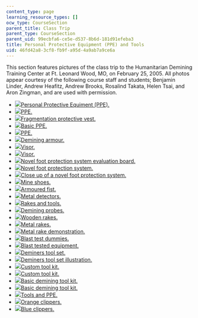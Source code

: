 ```yaml
---
content_type: page
learning_resource_types: []
ocw_type: CourseSection
parent_title: Class Trip
parent_type: CourseSection
parent_uid: 99ecbfa6-ce5e-d537-8b6d-181d91efeba3
title: Personal Protective Equipment (PPE) and Tools
uid: 46fd42a8-3cf8-fb9f-a95d-4a9ab7a9ce6a
---
```


  
This section features pictures of the class trip to the Humanitarian Demining Training Center at Ft. Leonard Wood, MO, on February 25, 2005. All photos appear courtesy of the following course staff and students; Benjamin Linder, Andrew Heafitz, Andrew Brooks, Rosalind Takata, Helen Tsai, and Aron Zingman, and are used with permission.

*   [![](/courses/special-programs/sp-776-design-for-demining-spring-2007/class-trip/ppe01.jpg)Personal Protective Equiment (PPE).](/ans7870/SP/SP.776/s05/classtrip/ppe/pages/ppe01.html)
*   [![](/courses/special-programs/sp-776-design-for-demining-spring-2007/class-trip/ppe02.jpg)PPE.](/ans7870/SP/SP.776/s05/classtrip/ppe/pages/ppe02.html)
*   [![](/courses/special-programs/sp-776-design-for-demining-spring-2007/class-trip/ppe03.jpg)Fragmentation protective vest.](/ans7870/SP/SP.776/s05/classtrip/ppe/pages/ppe03.html)
*   [![](/courses/special-programs/sp-776-design-for-demining-spring-2007/class-trip/ppe04.jpg)Basic PPE.](/ans7870/SP/SP.776/s05/classtrip/ppe/pages/ppe04.html)
*   [![](/courses/special-programs/sp-776-design-for-demining-spring-2007/class-trip/ppe05.jpg)PPE.](/ans7870/SP/SP.776/s05/classtrip/ppe/pages/ppe05.html)
*   [![](/courses/special-programs/sp-776-design-for-demining-spring-2007/class-trip/ppe06.jpg)Demining armour.](/ans7870/SP/SP.776/s05/classtrip/ppe/pages/ppe06.html)
*   [![](/courses/special-programs/sp-776-design-for-demining-spring-2007/class-trip/ppe07.jpg)Visor.](/ans7870/SP/SP.776/s05/classtrip/ppe/pages/ppe07.html)
*   [![](/courses/special-programs/sp-776-design-for-demining-spring-2007/class-trip/ppe08.jpg)Visor.](/ans7870/SP/SP.776/s05/classtrip/ppe/pages/ppe08.html)
*   [![](/courses/special-programs/sp-776-design-for-demining-spring-2007/class-trip/ppe09.jpg)Novel foot protection system evaluation board.](/ans7870/SP/SP.776/s05/classtrip/ppe/pages/ppe09.html)
*   [![](/courses/special-programs/sp-776-design-for-demining-spring-2007/class-trip/ppe10.jpg)Novel foot protection system.](/ans7870/SP/SP.776/s05/classtrip/ppe/pages/ppe10.html)
*   [![](/courses/special-programs/sp-776-design-for-demining-spring-2007/class-trip/ppe11.jpg)Close up of a novel foot protection system.](/ans7870/SP/SP.776/s05/classtrip/ppe/pages/ppe11.html)
*   [![](/courses/special-programs/sp-776-design-for-demining-spring-2007/class-trip/ppe12.jpg)Mine shoes.](/ans7870/SP/SP.776/s05/classtrip/ppe/pages/ppe12.html)
*   [![](/courses/special-programs/sp-776-design-for-demining-spring-2007/class-trip/ppe13.jpg)Armoured fist.](/ans7870/SP/SP.776/s05/classtrip/ppe/pages/ppe13.html)
*   [![](/courses/special-programs/sp-776-design-for-demining-spring-2007/class-trip/ppe14.jpg)Metal detectors.](/ans7870/SP/SP.776/s05/classtrip/ppe/pages/ppe14.html)
*   [![](/courses/special-programs/sp-776-design-for-demining-spring-2007/class-trip/ppe15.jpg)Rakes and tools.](/ans7870/SP/SP.776/s05/classtrip/ppe/pages/ppe15.html)
*   [![](/courses/special-programs/sp-776-design-for-demining-spring-2007/class-trip/ppe16.jpg)Demining probes.](/ans7870/SP/SP.776/s05/classtrip/ppe/pages/ppe16.html)
*   [![](/courses/special-programs/sp-776-design-for-demining-spring-2007/class-trip/ppe17.jpg)Wooden rakes.](/ans7870/SP/SP.776/s05/classtrip/ppe/pages/ppe17.html)
*   [![](/courses/special-programs/sp-776-design-for-demining-spring-2007/class-trip/ppe18.jpg)Metal rakes.](/ans7870/SP/SP.776/s05/classtrip/ppe/pages/ppe18.html)
*   [![](/courses/special-programs/sp-776-design-for-demining-spring-2007/class-trip/ppe19.jpg)Metal rake demonstration.](/ans7870/SP/SP.776/s05/classtrip/ppe/pages/ppe19.html)
*   [![](/courses/special-programs/sp-776-design-for-demining-spring-2007/class-trip/ppe20.jpg)Blast test dummies.](/ans7870/SP/SP.776/s05/classtrip/ppe/pages/ppe20.html)
*   [![](/courses/special-programs/sp-776-design-for-demining-spring-2007/class-trip/ppe21.jpg)Blast tested equipment.](/ans7870/SP/SP.776/s05/classtrip/ppe/pages/ppe21.html)
*   [![](/courses/special-programs/sp-776-design-for-demining-spring-2007/class-trip/ppe22.jpg)Deminers tool set.](/ans7870/SP/SP.776/s05/classtrip/ppe/pages/ppe22.html)
*   [![](/courses/special-programs/sp-776-design-for-demining-spring-2007/class-trip/ppe23.jpg)Deminers tool set illustration.](/ans7870/SP/SP.776/s05/classtrip/ppe/pages/ppe23.html)
*   [![](/courses/special-programs/sp-776-design-for-demining-spring-2007/class-trip/ppe24.jpg)Custom tool kit.](/ans7870/SP/SP.776/s05/classtrip/ppe/pages/ppe24.html)
*   [![](/courses/special-programs/sp-776-design-for-demining-spring-2007/class-trip/ppe25.jpg)Custom tool kit.](/ans7870/SP/SP.776/s05/classtrip/ppe/pages/ppe25.html)
*   [![](/courses/special-programs/sp-776-design-for-demining-spring-2007/class-trip/ppe26.jpg)Basic demining tool kit.](/ans7870/SP/SP.776/s05/classtrip/ppe/pages/ppe26.html)
*   [![](/courses/special-programs/sp-776-design-for-demining-spring-2007/class-trip/ppe27.jpg)Basic demining tool kit.](/ans7870/SP/SP.776/s05/classtrip/ppe/pages/ppe27.html)
*   [![](/courses/special-programs/sp-776-design-for-demining-spring-2007/class-trip/ppe28.jpg)Tools and PPE.](/ans7870/SP/SP.776/s05/classtrip/ppe/pages/ppe28.html)
*   [![](/courses/special-programs/sp-776-design-for-demining-spring-2007/class-trip/ppe29.jpg)Orange clippers.](/ans7870/SP/SP.776/s05/classtrip/ppe/pages/ppe29.html)
*   [![](/courses/special-programs/sp-776-design-for-demining-spring-2007/class-trip/ppe30.jpg)Blue clippers.](/ans7870/SP/SP.776/s05/classtrip/ppe/pages/ppe30.html)